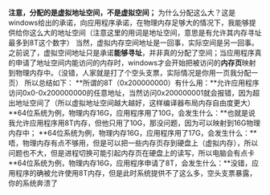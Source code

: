 **注意，分配的是虚拟地址空间，不是虚拟空间；**
为什么分配这么大？这是windows给出的承诺，向应用程序承诺，在物理内存足够大的情况下，我能够提供给你这么大的地址空间（注意这里的用词是地址空间，意思是有允许其内存寻址最多到8T这个数字）
当然，虚拟内存空间地址是一回事，实际空间是另一回事。
之前说了，虚拟空间地址只是承诺**能够寻址**，并非真的分配了空间；当应用程序真的申请了地址空间内能访问的内存时，windows才会开始把被访问的**内存页**映射到物理内存中。（没错，人家就是打了个空头支票，实际情况是你用一页我分配一页）
所以总结如下：
**所谓的8T（0x200000000）有什么用：**允许应用程序访问0x0-0x200000000的任意地址，当然访问0x200000001就会报错，因为超出地址空间了（所以虚拟地址空间越大越好，这样编译器布局内存自由度更大）
**64位系统为例，物理内存16G，应用程序用了10G，会发生什么：**也就是说我允许应用程序用8T内存，但他只用了10G，那没问题，因为可以映射到16G物理内存中；
**64位系统为例，物理内存16G，应用程序用了17G，会发生什么：**唔，物理内存有点不够用，但是可以把一些内存页存到硬盘上（虚拟内存），所以问题也不大，但是进程切换可能引起内存页在硬盘上的读写，所以电脑会有点卡
**64位系统为例，物理内存16G，应用程序申请了8T，会发生什么：**没错，应用程序的确被允许使用8T内存，但是此时系统提供不了这么多，空头支票暴露，你的系统奔溃了